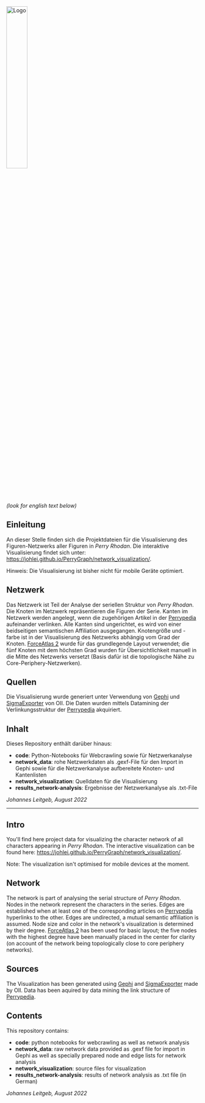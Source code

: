 <img width="957" alt="Logo" src="https://user-images.githubusercontent.com/67282051/186034392-ea7143ed-0dda-42ec-bf8e-fa72f8f60fe1.png" style="margin-left:0; width:33%;">

*(look for english text below)*

## Einleitung

An dieser Stelle finden sich die Projektdateien für die Visualisierung des Figuren-Netzwerks aller Figuren in *Perry Rhodan*. Die interaktive Visualisierung findet sich unter: <a href="https://johlei.github.io/PerryGraph/network_visualization/" target="_blank">https://johlei.github.io/PerryGraph/network_visualization/</a>.

Hinweis: Die Visualisierung ist bisher nicht für mobile Geräte optimiert.

## Netzwerk

Das Netzwerk ist Teil der Analyse der seriellen Struktur von *Perry Rhodan*. Die Knoten im Netzwerk repräsentieren die Figuren der Serie. Kanten im Netzwerk werden angelegt, wenn die zugehörigen Artikel in der [Perrypedia](https://www.perrypedia.de) aufeinander verlinken. Alle Kanten sind ungerichtet, es wird von einer beidseitigen semantischen Affiliation ausgegangen. Knotengröße und -farbe ist in der Visualisierung des Netzwerks abhängig vom Grad der Knoten. [ForceAtlas 2](https://doi.org/10.1371/journal.pone.0098679) wurde für das grundlegende Layout verwendet; die fünf Knoten mit dem höchsten Grad wurden für Übersichtlichkeit manuell in die Mitte des Netzwerks versetzt (Basis dafür ist die topologische Nähe zu Core-Periphery-Netzwerken).

## Quellen

Die Visualisierung wurde generiert unter Verwendung von [Gephi](https://www.google.com/search?client=safari&rls=en&q=Gephi&ie=UTF-8&oe=UTF-8) und [SigmaExporter](https://github.com/oxfordinternetinstitute/gephi-plugins/tree/sigmaexporter-plugin/modules/sigmaExporter) von OII. Die Daten wurden mittels Datamining der Verlinkungsstruktur der [Perrypedia](https://www.perrypedia.de) akquiriert. 

 ## Inhalt

Dieses Repository enthält darüber hinaus: 

- **code**: Python-Notebooks für Webcrawling sowie für Netzwerkanalyse
- **network_data**: rohe Netzwerkdaten als .gexf-File für den Import in Gephi sowie für die Netzwerkanalyse aufbereitete Knoten- und Kantenlisten
- **network_visualization**: Quelldaten für die Visualisierung
- **results_network-analysis**: Ergebnisse der Netzwerkanalyse als .txt-File

*Johannes Leitgeb, August 2022*

<hr>




## Intro

You'll find here project data for visualizing the character network of all characters appearing in *Perry Rhodan*. The interactive visualization can be found here: <a href="https://johlei.github.io/PerryGraph/network_visualization/" target="_blank">https://johlei.github.io/PerryGraph/network_visualization/</a>.

Note: The visualization isn't optimised for mobile devices at the moment.

## Network

The network is part of analysing the serial structure of *Perry Rhodan*. Nodes in the network represent the characters in the series. Edges are established when at least one of the corresponding articles on [Perrypedia](https://www.perrypedia.de) hyperlinks to the other. Edges are undirected, a mutual semantic affiliation is assumed. Node size and color in the network's visualization is determined by their degree. [ForceAtlas 2](https://doi.org/10.1371/journal.pone.0098679) has been used for basic layout; the five nodes with the highest degree have been manually placed in the center for clarity (on account of the network being topologically close to core periphery networks). 

## Sources

The Visualization has been generated using [Gephi](https://www.google.com/search?client=safari&rls=en&q=Gephi&ie=UTF-8&oe=UTF-8) and [SigmaExporter](https://github.com/oxfordinternetinstitute/gephi-plugins/tree/sigmaexporter-plugin/modules/sigmaExporter) made by OII. Data has been aquired by data mining the link structure of [Perrypedia](https://www.perrypedia.de).

## Contents

This repository contains:

- **code**: python notebooks for webcrawling as well as network analysis
- **network_data**: raw network data provided as .gexf file for import in Gephi as well as specially prepared node and edge lists for network analysis
- **network_visualization**: source files for visualization 
- **results_network-analysis**: results of network analysis as .txt file (in German)

*Johannes Leitgeb, August 2022*
